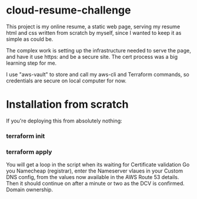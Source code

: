 # cloud-resume-challenge

This project is my online resume, a static web page, serving my
resume html and css written from scratch by myself, since I wanted to keep it as simple as 
could be.

The complex work is setting up the infrastructure needed to serve the page, and have it 
use https: and be a secure site.  The cert process was a big learning step for me.

I use "aws-vault" to store and call my aws-cli and Terraform commands, so credentials 
are secure on local computer for now.

# Installation from scratch
If you're deploying this from absolutely nothing:
### terraform init
### terraform apply
You will get a loop in the script when its waiting for Certificate validation
Go you Namecheap (registrar), enter the Nameserver vlaues in your Custom DNS config, from the values now available in the AWS Route 53 details.
Then it should continue on after a minute or two as the DCV is confirmed. Domain ownership.


